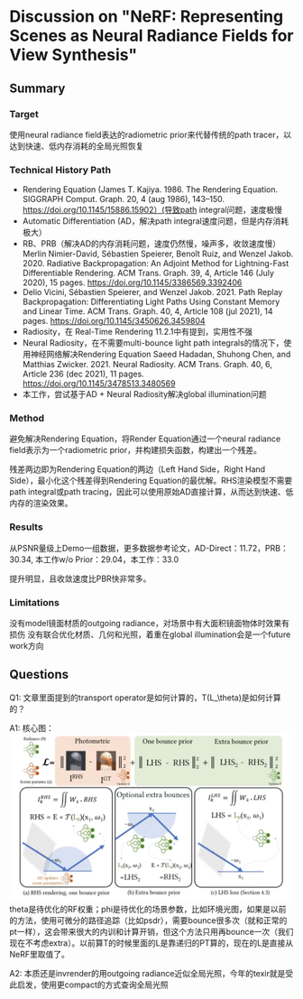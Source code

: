 # Discussion on "NeRF: Representing Scenes as Neural Radiance Fields for View Synthesis"


## Summary

### Target
使用neural radiance field表达的radiometric prior来代替传统的path tracer，以达到快速、低内存消耗的全局光照恢复

### Technical History Path
* Rendering Equation (James T. Kajiya. 1986. The Rendering Equation. SIGGRAPH Comput. Graph. 20, 4 (aug 1986), 143–150. https://doi.org/10.1145/15886.15902）(导致path integral问题，速度极慢
* Automatic Differentiation (AD，解决path integral速度问题，但是内存消耗极大）
* RB、PRB（解决AD的内存消耗问题，速度仍然慢，噪声多，收敛速度慢）
Merlin Nimier-David, Sébastien Speierer, Benoît Ruiz, and Wenzel Jakob. 2020. Radiative Backpropagation: An Adjoint Method for Lightning-Fast Differentiable Rendering. ACM Trans. Graph. 39, 4, Article 146 (July 2020), 15 pages. https://doi.org/10.1145/3386569.3392406
* Delio Vicini, Sébastien Speierer, and Wenzel Jakob. 2021. Path Replay Backpropagation: Differentiating Light Paths Using Constant Memory and Linear Time. ACM Trans. Graph. 40, 4, Article 108 (jul 2021), 14 pages. https://doi.org/10.1145/3450626.3459804
* Radiosity，在 Real-Time Rendering 11.2.1中有提到，实用性不强
* Neural Radiosity，在不需要multi-bounce light path integrals的情况下，使用神经网络解决Rendering Equation
Saeed Hadadan, Shuhong Chen, and Matthias Zwicker. 2021. Neural Radiosity. ACM Trans. Graph. 40, 6, Article 236 (dec 2021), 11 pages. https://doi.org/10.1145/3478513.3480569
* 本工作，尝试基于AD + Neural Radiosity解决global illumination问题

### Method
避免解决Rendering Equation，将Render Equation通过一个neural radiance field表示为一个radiometric prior，并构建损失函数，构建出一个残差。

残差两边即为Rendering Equation的两边（Left Hand Side，Right Hand Side），最小化这个残差得到Rendering Equation的最优解。RHS渲染模型不需要path integral或path tracing，因此可以使用原始AD直接计算，从而达到快速、低内存的渲染效果。

### Results
从PSNR量级上Demo一组数据，更多数据参考论文，AD-Direct：11.72，PRB：30.34, 本工作w/o Prior：29.04，本工作：33.0

提升明显，且收敛速度比PBR快非常多。

### Limitations
没有model镜面材质的outgoing radiance，对场景中有大面积镜面物体时效果有损伤
没有联合优化材质、几何和光照，着重在global illumination会是一个future work方向


## Questions

Q1: 文章里面提到的transport operator是如何计算的，T(L_\theta)是如何计算的？

A1: 核心图：
<img src="./imgs/InverseGlobalIllumination.jpg"></img>
theta是待优化的RF权重；phi是待优化的场景参数，比如环境光图，如果是以前的方法，使用可微分的路径追踪（比如psdr），需要bounce很多次（就和正常的pt一样），这会带来很大的内训和计算开销，但这个方法只用再bounce一次（我们现在不考虑extra）。以前算T的时候里面的L是靠递归的PT算的，现在的L是直接从NeRF里取值了。

A2: 本质还是invrender的用outgoing radiance近似全局光照，今年的texir就是受此启发，使用更compact的方式查询全局光照